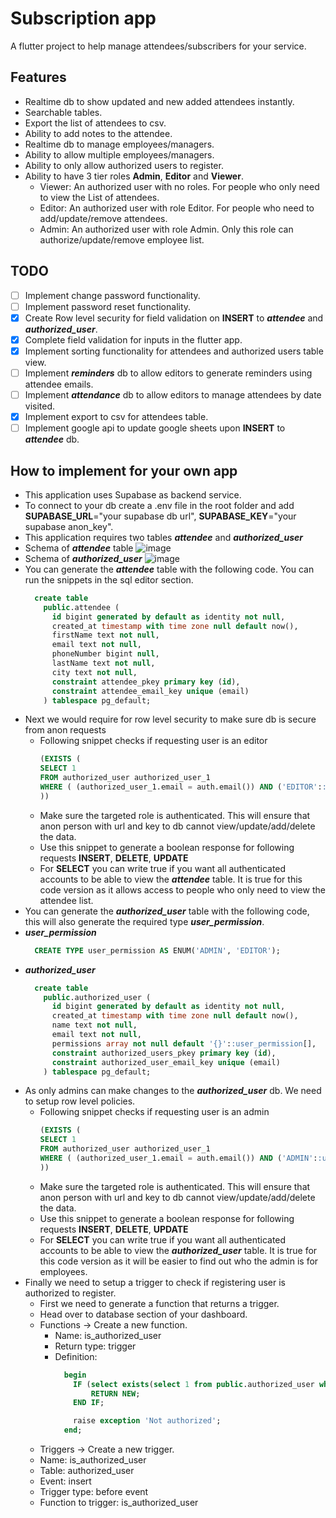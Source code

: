 # Subscription app

A flutter project to help manage attendees/subscribers for your service.

## Features

- Realtime db to show updated and new added attendees instantly.
- Searchable tables.
- Export the list of attendees to csv.
- Ability to add notes to the attendee.
- Realtime db to manage employees/managers.
- Ability to allow multiple employees/managers.
- Ability to only allow authorized users to register.
- Ability to have 3 tier roles **Admin**, **Editor** and **Viewer**.
  - Viewer: An authorized user with no roles. For people who only need to view the List of attendees.
  - Editor: An authorized user with role Editor. For people who need to add/update/remove attendees.
  - Admin: An authorized user with role Admin. Only this role can authorize/update/remove employee list.

## TODO
- [ ] Implement change password functionality.
- [ ] Implement password reset functionality.
- [x] Create Row level security for field validation on **INSERT** to ***attendee*** and ***authorized_user***.
- [x] Complete field validation for inputs in the flutter app.
- [x] Implement sorting functionality for attendees and authorized users table view.
- [ ] Implement ***reminders*** db to allow editors to generate reminders using attendee emails.
- [ ] Implement ***attendance*** db to allow editors to manage attendees by date visited.
- [x] Implement export to csv for attendees table.
- [ ] Implement google api to update google sheets upon **INSERT** to ***attendee*** db.

## How to implement for your own app

- This application uses Supabase as backend service.
- To connect to your db create a .env file in the root folder and add **SUPABASE_URL**="your supabase db url", **SUPABASE_KEY**="your supabase anon_key".
- This application requires two tables ***attendee*** and ***authorized_user***
- Schema of ***attendee*** table
![image](https://github.com/Rikveet/Subscription-App/assets/62815232/36ed33a4-c184-4dfc-9630-72beff1cc15e)
- Schema of ***authorized_user***
![image](https://github.com/Rikveet/Subscription-App/assets/62815232/9eb85e84-8728-48b3-a03c-dd8eb97b2a72)
- You can generate the ***attendee*** table with the following code. You can run the snippets in the sql editor section.
  ```SQL
    create table
      public.attendee (
        id bigint generated by default as identity not null,
        created_at timestamp with time zone null default now(),
        firstName text not null,
        email text not null,
        phoneNumber bigint null,
        lastName text not null,
        city text not null,
        constraint attendee_pkey primary key (id),
        constraint attendee_email_key unique (email)
      ) tablespace pg_default;
  ```
- Next we would require for row level security to make sure db is secure from anon requests
  - Following snippet checks if requesting user is an editor
    ```SQL
    (EXISTS ( 
    SELECT 1 
    FROM authorized_user authorized_user_1 
    WHERE ( (authorized_user_1.email = auth.email()) AND ('EDITOR'::user_permission = ANY (authorized_user_1.permissions)))
    ))
    ```
  - Make sure the targeted role is authenticated. This will ensure that anon person with url and key to db cannot view/update/add/delete the data.
  - Use this snippet to generate a boolean response for following requests **INSERT**, **DELETE**, **UPDATE**
  - For **SELECT** you can write true if you want all authenticated accounts to be able to view the ***attendee*** table. It is true for this code version as it allows access to people who only need to view the attendee list.
- You can generate the ***authorized_user*** table with the following code, this will also generate the required type ***user_permission***.
- ***user_permission***
  ```SQL
    CREATE TYPE user_permission AS ENUM('ADMIN', 'EDITOR');
  ```
- ***authorized_user***
  ```SQL
    create table
      public.authorized_user (
        id bigint generated by default as identity not null,
        created_at timestamp with time zone null default now(),
        name text not null,
        email text not null,
        permissions array not null default '{}'::user_permission[],
        constraint authorized_users_pkey primary key (id),
        constraint authorized_user_email_key unique (email)
      ) tablespace pg_default;
  ```
- As only admins can make changes to the ***authorized_user*** db. We need to setup row level policies.
  - Following snippet checks if requesting user is an admin
    ```SQL
    (EXISTS ( 
    SELECT 1 
    FROM authorized_user authorized_user_1 
    WHERE ( (authorized_user_1.email = auth.email()) AND ('ADMIN'::user_permission = ANY (authorized_user_1.permissions)))
    ))
    ```
  - Make sure the targeted role is authenticated. This will ensure that anon person with url and key to db cannot view/update/add/delete the data.
  - Use this snippet to generate a boolean response for following requests **INSERT**, **DELETE**, **UPDATE**
  - For **SELECT** you can write true if you want all authenticated accounts to be able to view the ***authorized_user*** table. It is true for this code version as it will be easier to find out who the admin is for employees.
- Finally we need to setup a trigger to check if registering user is authorized to register.
  - First we need to generate a function that returns a trigger.
  - Head over to database section of your dashboard.
  - Functions -> Create a new function.
    - Name: is_authorized_user
    - Return type: trigger
    - Definition: 
      ```SQL
        begin
          IF (select exists(select 1 from public.authorized_user where email like NEW.email)) THEN
              RETURN NEW;
          END IF;

          raise exception 'Not authorized';
        end;
      ```
   - Triggers -> Create a new trigger.
    - Name: is_authorized_user
    - Table: authorized_user
    - Event: insert
    - Trigger type: before event
    - Function to trigger: is_authorized_user
